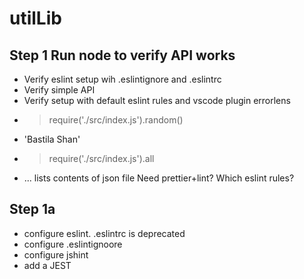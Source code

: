 # utilLib

## Step 1 Run node to verify API works

- Verify eslint setup wih .eslintignore and .eslintrc
- Verify simple API
- Verify setup with default eslint rules and vscode plugin errorlens
- > require('./src/index.js').random()
- 'Bastila Shan'
- >require('./src/index.js').all
- ... lists contents of json file
Need prettier+lint?
Which eslint rules?

## Step 1a

- configure eslint. .eslintrc is deprecated
- configure .eslintignoore
- configure jshint
- add a JEST
